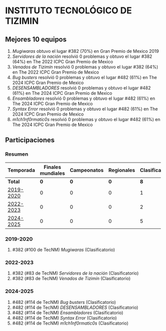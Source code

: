 ---
---

# INSTITUTO TECNOLÓGICO DE TIZIMIN

## Mejores 10 equipos

1. _Mugiwaras_ obtuvo el lugar #382 (70%) en Gran Premio de Mexico 2019
1. _Servidores de la nación_ resolvió 0 problemas y obtuvo el lugar #382 (64%) en The 2022 ICPC Gran Premio de Mexico
1. _Venados de Tizimín_ resolvió 0 problemas y obtuvo el lugar #382 (64%) en The 2022 ICPC Gran Premio de Mexico
1. _Bug busters_ resolvió 0 problemas y obtuvo el lugar #482 (61%) en The 2024 ICPC Gran Premio de Mexico
1. _DESENSAMBLADORES_ resolvió 0 problemas y obtuvo el lugar #482 (61%) en The 2024 ICPC Gran Premio de Mexico
1. _Ensambladores_ resolvió 0 problemas y obtuvo el lugar #482 (61%) en The 2024 ICPC Gran Premio de Mexico
1. _Syntax Error_ resolvió 0 problemas y obtuvo el lugar #482 (61%) en The 2024 ICPC Gran Premio de Mexico
1. _m1ch1nf0rmatic0s_ resolvió 0 problemas y obtuvo el lugar #482 (61%) en The 2024 ICPC Gran Premio de Mexico

## Participaciones

### Resumen

| Temporada | Finales mundiales | Campeonatos | Regionales | Clasificatorios | Equipos |
| --- | --- | --- | --- | --- | --- |
| **Total** | **0** | **0** | **0** | **8** | **8** |
| [2019-2020](#2019-2020) | 0 | 0 | 0 | 1 | 1 |
| [2022-2023](#2022-2023) | 0 | 0 | 0 | 2 | 2 |
| [2024-2025](#2024-2025) | 0 | 0 | 0 | 5 | 5 |

### 2019-2020

1. #382 (#100 de TecNM) _Mugiwaras_ (Clasificatorio)

### 2022-2023

1. #382 (#83 de TecNM) _Servidores de la nación_ (Clasificatorio)
1. #382 (#83 de TecNM) _Venados de Tizimín_ (Clasificatorio)

### 2024-2025

1. #482 (#114 de TecNM) _Bug busters_ (Clasificatorio)
1. #482 (#114 de TecNM) _DESENSAMBLADORES_ (Clasificatorio)
1. #482 (#114 de TecNM) _Ensambladores_ (Clasificatorio)
1. #482 (#114 de TecNM) _Syntax Error_ (Clasificatorio)
1. #482 (#114 de TecNM) _m1ch1nf0rmatic0s_ (Clasificatorio)



